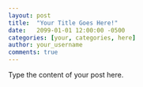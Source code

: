 ```yaml
---
layout: post
title:  "Your Title Goes Here!"
date:   2099-01-01 12:00:00 -0500
categories: [your, categories, here]
author: your_username
comments: true
---
```


Type the content of your post here.

